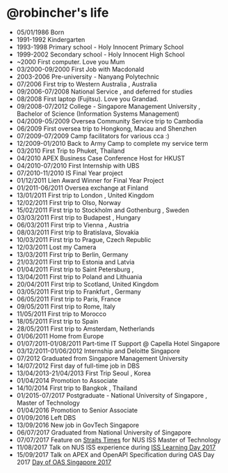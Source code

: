 @robincher's life
===============

- 05/01/1986 Born
- 1991-1992 Kindergarten
- 1993-1998 Primary school - Holy Innocent Primary School
- 1999-2002 Secondary school - Holy Innocent High School
- ~2000 First computer. Love you Mum
- 03/2000-09/2000 First Job with Macdonald
- 2003-2006 Pre-university - Nanyang Polytechnic
- 07/2006 First trip to Western Australia , Australia
- 09/2006-07/2008 National Service , and deferred for studies
- 08/2008 First laptop (Fujitsu). Love you Grandad.
- 09/2008-07/2012 College - Singapore Management University , Bachelor of Science (Information Systems Management)
- 04/2009-05/2009 Oversea Community Service trip to Cambodia
- 06/2009 First oversea trip to Hongkong, Macau and Shenzhen
- 07/2009-07/2009 Camp facilitators for various cca :)
- 12/2009-01/2010 Back to Army Camp to complete my service term
- 03/2010 First Trip to Phuket, Thailand
- 04/2010 APEX Business Case Conference Host for HKUST
- 04/2010-07/2010 First Internship with UBS 
- 07/2010-11/2010 IS Final Year project
- 01/12/2011 Lien Award Winner for Final Year Project
- 01/2011-06/2011 Oversea exchange at Finland
- 13/01/2011 First trip to London , United Kingdom
- 12/02/2011 First trip to Olso, Norway
- 15/02/2011 First trip to Stockholm and Gothenburg , Sweden
- 03/03/2011 First trip to Budapest , Hungary
- 06/03/2011 First trip to Vienna , Austria
- 08/03/2011 First trip to Bratislava, Slovakia
- 10/03/2011 First trip to Prague, Czech Republic
- 12/03/2011 Lost my Camera 
- 13/03/2011 First trip to Berlin, Germany
- 21/03/2011 First trip to Estonia and Latvia
- 01/04/2011 First trip to Saint Petersburg , 
- 13/04/2011 First trip to Poland and Lithuania
- 20/04/2011 First trip to Scotland, United Kingdom
- 03/05/2011 First trip to Frankfurt , Germany
- 06/05/2011 First trip to Paris, France
- 09/05/2011 First trip to Rome, Italy
- 11/05/2011 First trip to Morocco
- 18/05/2011 First trip to Spain 
- 28/05/2011 First trip to Amsterdam, Netherlands
- 01/06/2011 Home from Europe
- 01/07/2011-01/08/2011 Part-time IT Support @ Capella Hotel Singapore
- 03/12/2011-01/06/2012 Internship and Deloitte Singapore
- 07/2012 Graduated from Singapore Management University
- 14/07/2012 First day of full-time job in DBS
- 13/04/2013-21/04/2013 First Trip Seoul , Korea
- 01/04/2014 Promotion to Associate
- 14/10/2014 First trip to Bangkok , Thailand
- 01/2015-07/2017 Postgraduate - National University of Singapore , Master of Technology
- 01/04/2016 Promotion to Senior Associate
- 01/09/2016 Left DBS
- 13/09/2016 New job in GovTech Singapore
- 06/07/2017 Graduated from National University of Singapore 
- 07/07/2017 Feature on [Straits Times](http://www.straitstimes.com/singapore/education/second-times-the-charm) for NUS ISS Master of Technology
- 11/08/2017 Talk on NUS ISS experience during [ISS Learning Day 2017](https://www.iss.nus.edu.sg/community/events/event-details/2017/08/11/default-calendar/nus-iss-learning-day-2017)
- 15/09/2017 Talk on APEX and OpenAPI Specification during OAS Day 2017  [Day of OAS Singapore 2017](https://www.facebook.com/events/113402389327652/?active_tab=about)
